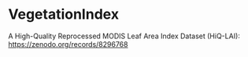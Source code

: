 # VegetationIndex
A High-Quality Reprocessed MODIS Leaf Area Index Dataset (HiQ-LAI): https://zenodo.org/records/8296768
